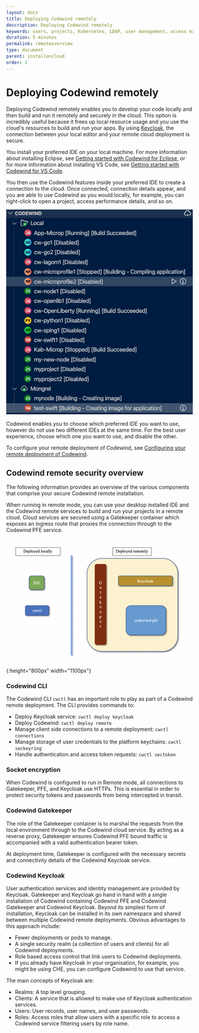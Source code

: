 ```yaml
---
layout: docs
title: Deploying Codewind remotely
description: Deploying Codewind remotely
keywords: users, projects, Kubernetes, LDAP, user management, access management, login, deployment, pod, security, securing cloud connection, remote deployment of Codewind
duration: 5 minutes
permalink: remoteoverview
type: document
parent: installoncloud
order: 1
---
```


# Deploying Codewind remotely

Deploying Codewind remotely enables you to develop your code locally and then build and run it remotely and securely in the cloud. This option is incredibly useful because it frees up local resource usage and you use the cloud's resources to build and run your apps. By using [Keycloak](https://www.keycloak.org/), the connection between your local editor and your remote cloud deployment is secure.

You install your preferred IDE on your local machine. For more information about installing Eclipse, see [Getting started with Codewind for Eclipse](mdteclipsegettingstarted.html), or for more information about installing VS Code, see [Getting started with Codewind for VS Code](mdt-vsc-getting-started.html).

You then use the Codewind features inside your preferred IDE to create a connection to the cloud. Once connected, connection details appear, and you are able to use Codewind as you would locally, for example, you can right-click to open a project, access performance details, and so on. 

![Project view](dist/images/remote/project_view.png)

Codewind enables you to choose which preferred IDE you want to use, however do not use two different IDEs at the same time. For the best user experience, choose which one you want to use, and disable the other. 

To configure your remote deployment of Codewind, see [Configuring your remote deployment of Codewind](remoteconfiguring.html).

## Codewind remote security overview

The following information provides an overview of the various components that comprise your secure Codewind remote installation. 

When running in remote mode, you can use your desktop installed IDE and the Codewind remote services to build and run your projects in a remote cloud. Cloud services are secured using a Gatekeeper container which exposes an ingress route that proxies the connection through to the Codewind PFE service.

![Remote overview](dist/images/remote/image4.png){:height="800px" width="1100px"}

### Codewind CLI

The Codewind CLI `cwctl` has an important role to play as part of a Codewind remote deployment. The CLI provides commands to:

- Deploy Keycloak service: `cwctl deploy keycloak`
- Deploy Codewind: `cwctl deploy remote`
- Manage client side connections to a remote deployment: `cwctl connections`
- Manage storage of user credentials to the platform keychains: `cwctl seckeyring`
- Handle authentication and access token requests: `cwctl sectoken`

### Socket encryption

When Codewind is configured to run in Remote mode, all connections to Gatekeeper, PFE, and Keycloak use HTTPs. This is essential in order to protect security tokens and passwords from being intercepted in transit.

### Codewind Gatekeeper

The role of the Gatekeeper container is to marshal the requests from the local environment through to the Codewind cloud service. By acting as a reverse proxy, Gatekeeper ensures Codewind PFE bound traffic is accompanied with a valid authentication bearer token.

At deployment time, Gatekeeper is configured with the necessary secrets and connectivity details of the Codewind Keycloak service.

### Codewind Keycloak

User authentication services and identity management are provided by Keycloak. Gatekeeper and Keycloak go hand in hand with a single installation of Codewind containing Codewind PFE and Codewind Gatekeeper and Codewind Keycloak. Beyond its simplest form of installation, Keycloak can be installed in its own namespace and shared between multiple Codewind remote deployments. Obvious advantages to this approach include:

- Fewer deployments or pods to manage.
- A single security realm (a collection of users and clients) for all Codewind deployments.
- Role based access control that link users to Codewind deployments.
- If you already have Keycloak in your organisation, for example, you might be using CHE, you can configure Codewind to use that service.

The main concepts of Keycloak are:

- Realms: A top level grouping.
- Clients: A service that is allowed to make use of Keycloak authentication services.
- Users: User records, user names, and user passwords.
- Roles: Access roles that allow users with a specific role to access a Codewind service filtering users by role name.